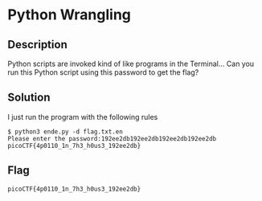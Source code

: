 # Python Wrangling

## Description
Python scripts are invoked kind of like programs in the Terminal... Can you run this Python script using this password to get the flag?

## Solution

I just run the program with the following rules
```
$ python3 ende.py -d flag.txt.en
Please enter the password:192ee2db192ee2db192ee2db192ee2db
picoCTF{4p0110_1n_7h3_h0us3_192ee2db}
```

## Flag
    picoCTF{4p0110_1n_7h3_h0us3_192ee2db}